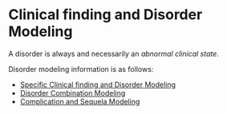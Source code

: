 # Clinical finding and Disorder Modeling

A disorder is always and necessarily an _abnormal clinical state_.

Disorder modeling information is as follows:

* [Specific Clinical finding and Disorder Modeling](../../clinical-finding-and-disorder/specific-clinical-finding-and-disorder-modeling.md)
* [Disorder Combination Modeling](../../clinical-finding-and-disorder/disorder-combination-modeling.md)
* [Complication and Sequela Modeling](../../clinical-finding-and-disorder/complication-and-sequela-modeling.md)
